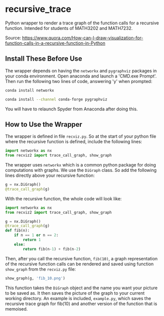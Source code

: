 # recursive_trace
Python wrapper to render a trace graph of the function calls for a recursive function. Intended for students of MATH3202 and MATH7232.

Source: https://www.quora.com/How-can-I-draw-visualization-for-function-calls-in-a-recursive-function-in-Python

## Install These Before Use
The wrapper depends on having the `networkx` and `pygraphviz` packages in your conda environment.  Open anaconda and launch a 'CMD.exe Prompt'.  Then run the following two lines of code, answering 'y' when prompted:

```Bash
conda install networkx
```

```Bash
conda install --channel conda-forge pygraphviz
```

You will have to relaunch Spyder from Anaconda after doing this.

## How to Use the Wrapper
The wrapper is defined in file `recviz.py`.  So at the start of your python file where the recursive function is defined, include the following lines:

```Python
import networkx as nx
from recviz2 import trace_call_graph, show_graph
```

The wrapper uses `networkx` which is a common python package for doing computations with graphs.  We use the `DiGraph` class.  So add the following lines directly above your recursive function:

```Python
g = nx.DiGraph()
@trace_call_graph(g)
```

With the recursive function, the whole code will look like:

```Python
import networkx as nx
from recviz2 import trace_call_graph, show_graph

g = nx.DiGraph()
@trace_call_graph(g)
def fib(n):
    if n == 1 or n == 2:
        return 1
    else:
        return fib(n-1) + fib(n-2)
```

Then, after you call the recursive function, `fib(10)`, a graph representation of the recursive function calls can be rendered and saved using function `show_graph` from the `recviz.py` file:

```Python
show_graph(g, 'fib_10.png')
```

This function takes the `DiGraph` object and the name you want your picture to be saved as.  It then saves the picture of the graph to your current working directory.  An example is included, `example.py`, which saves the recursive trace graph for fib(10) and another version of the function that is memoised.
